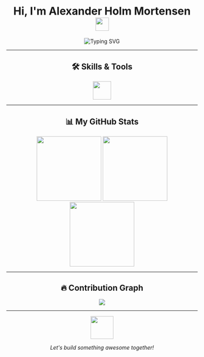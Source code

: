<!-- Profile README for Alexander Holm Mortensen -->

<!-- Animated name with SVG waves -->
<h1 align="center">
  Hi, I'm Alexander Holm Mortensen <img src="https://media.giphy.com/media/hvRJCLFzcasrR4ia7z/giphy.gif" width="35"/>
</h1>

<p align="center">
  <img src="https://readme-typing-svg.herokuapp.com?font=Fira+Code&weight=700&size=28&pause=1000&color=1A1A1A&center=true&vCenter=true&width=520&lines=Python+Enthusiast;Web+Tinkerer;Always+Learning" alt="Typing SVG" />
</p>

---

<!-- Animated Skills Section -->
<h2 align="center">🛠️ Skills & Tools</h2>
<p align="center">
  <img src="https://skillicons.dev/icons?i=python,html,css" height="48" />
</p>

---

<!-- Animated GitHub Stats -->
<h2 align="center">📊 My GitHub Stats</h2>
<p align="center">
  <img src="https://github-readme-stats.vercel.app/api?username=alex404hm&show_icons=true&theme=tokyonight&hide_border=true&count_private=true" height="170"/>
  <img src="https://github-readme-streak-stats.herokuapp.com/?user=alex404hm&theme=tokyonight&hide_border=true" height="170"/>
  <img src="https://github-readme-stats.vercel.app/api/top-langs/?username=alex404hm&layout=compact&theme=tokyonight&hide_border=true" height="170"/>
</p>

---

<!-- Animated Contribution Graph -->
<h2 align="center">🔥 Contribution Graph</h2>
<p align="center">
  <img src="https://github-readme-activity-graph.vercel.app/graph?username=alex404hm&theme=tokyo-night&hide_border=true" />
</p>

---

<!-- Footer with animated waving hand emoji -->
<p align="center">
  <img src="https://media.giphy.com/media/l0MYt5jPR6QX5pnqM/giphy.gif" width="60"/>
</p>
<p align="center">
  <em>Let's build something awesome together!</em>
</p>
